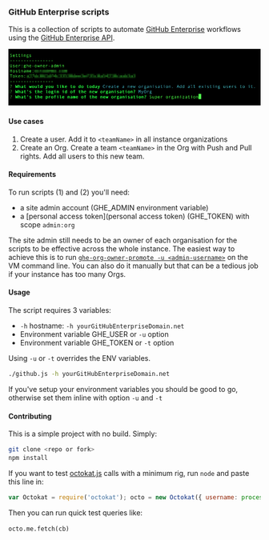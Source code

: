 ### GitHub Enterprise scripts

This is a collection of scripts to automate [GitHub Enterprise](http://enterprise.github.com) workflows using the [GitHub Enterprise API](https://developer.github.com/v3/). 

![screenshot](screenshot.png)

#### Use cases

1. Create a user. Add it to `<teamName>` in all instance organizations
2. Create an Org. Create a team `<teamName>` in the Org with Push and Pull rights. Add all users to this new team.

#### Requirements

To run scripts (1) and (2) you'll need:
 - a site admin account (GHE_ADMIN environment variable)
 - a [personal access token](personal access token) (GHE_TOKEN) with scope `admin:org` 
 
The site admin still needs to be an owner of each organisation for the scripts to be effective across the whole instance. The easiest way to achieve this is to run [`ghe-org-owner-promote -u <admin-username>`](https://help.github.com/enterprise/2.3/admin/articles/command-line-utilities/#ghe-org-owner-promote) on the VM command line. You can also do it manually but that can be a tedious job if your instance has too many Orgs.

#### Usage

The script requires 3 variables:
 - `-h` hostname: `-h yourGitHubEnterpriseDomain.net`
 - Environment variable GHE_USER or `-u` option
 - Environment variable GHE_TOKEN or `-t` option
 
Using `-u` or `-t` overrides the ENV variables.

```bash
./github.js -h yourGitHubEnterpriseDomain.net
```

If you've setup your environment variables you should be good to go, otherwise set them inline with option `-u` and `-t`

#### Contributing

This is a simple project with no build. Simply:

```bash
git clone <repo or fork>
npm install
```

If you want to test [octokat.js](https://github.com/philschatz/octokat.js) calls with a minimum rig, run `node` and paste this line in:

```javascript
var Octokat = require('octokat'); octo = new Octokat({ username: process.env.GITHUB_USER , password: process.env.GITHUB_TOKEN,rootURL: 'https://yourghedomain.com/api/v3'});var cb = function (err, val) { console.log(val);};
```

Then you can run quick test queries like:

`octo.me.fetch(cb)`
